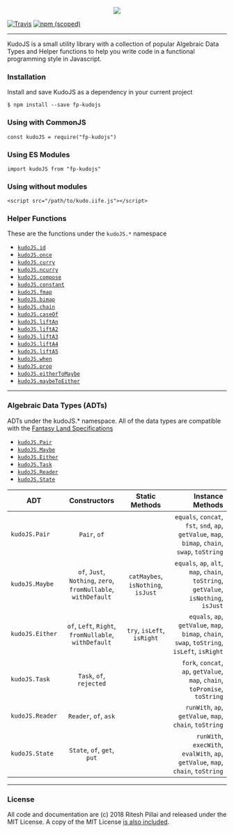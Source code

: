 <p align="center">
  <img src="https://user-images.githubusercontent.com/7039911/35882138-2972170e-0ba9-11e8-8fcf-f96dfcb4d562.jpg">
</p>

[![Travis](https://img.shields.io/travis/breezyboa/kudojs.svg)](https://travis-ci.org/breezyboa/kudojs) 
[![npm (scoped)](https://img.shields.io/npm/v/fp-kudojs.svg)](https://www.npmjs.com/package/fp-kudojs)

---
KudoJS is a small utility library with a collection of popular Algebraic Data Types and Helper functions to help you write code in a functional programming style in Javascript.
### Installation

Install and save KudoJS as a dependency in your current project
```
$ npm install --save fp-kudojs
```
### Using with CommonJS
```
const kudoJS = require("fp-kudojs") 
```
### Using ES Modules
```
import kudoJS from "fp-kudojs"
```
### Using without modules
```
<script src="/path/to/kudo.iife.js"></script>
```
### Helper Functions

These are the functions under the `kudoJS.*` namespace 
* [`kudoJS.id`](docs/helper-functions.md#kudojsid)
* [`kudoJS.once`](docs/helper-functions.md#kudojsonce)
* [`kudoJS.curry`](docs/helper-functions.md#kudojscurry)
* [`kudoJS.ncurry`](docs/helper-functions.md#kudojsncurry)
* [`kudoJS.compose`](docs/helper-functions.md#kudojscompose)
* [`kudoJS.constant`](docs/helper-functions.md#kudojsconstant)
* [`kudoJS.fmap`](docs/helper-functions.md#kudojsfmap)
* [`kudoJS.bimap`](docs/helper-functions.md#kudojsbimap)
* [`kudoJS.chain`](docs/helper-functions.md#kudojschain)
* [`kudoJS.caseOf`](docs/helper-functions.md#kudojscaseof)
* [`kudoJS.liftAn`](docs/helper-functions.md#kudojsliftan)
* [`kudoJS.liftA2`](docs/helper-functions.md#kudojslifta2)
* [`kudoJS.liftA3`](docs/helper-functions.md#kudojslifta3)
* [`kudoJS.liftA4`](docs/helper-functions.md#kudojslifta4)
* [`kudoJS.liftA5`](docs/helper-functions.md#kudojslifta5)
* [`kudoJS.when`](docs/helper-functions.md#kudojswhen)
* [`kudoJS.prop`](docs/helper-functions.md#kudojsprop)
* [`kudoJS.eitherToMaybe`](docs/helper-functions.md#kudojseithertomaybe)
* [`kudoJS.maybeToEither`](docs/helper-functions.md#kudojsmaybeToEither)

---

### Algebraic Data Types (ADTs)

ADTs under the kudoJS.* namespace. All of the data types are compatible with the [Fantasy Land Specifications](https://github.com/fantasyland/) 

* [`kudoJS.Pair`](docs/pair.md)
* [`kudoJS.Maybe`](docs/maybe.md)
* [`kudoJS.Either`](docs/either.md)
* [`kudoJS.Task`](docs/task.md)
* [`kudoJS.Reader`](docs/reader.md)
* [`kudoJS.State`](docs/state.md)

| ADT           | Constructors  | Static Methods | Instance Methods  |
| ------------- |:-------------:|:-----------------:| ----:|
| `kudoJS.Pair`      | `Pair`, `of` || `equals`, `concat`, `fst`, `snd`, `ap`, `getValue`, `map`, `bimap`, `chain`, `swap`, `toString` |
| `kudoJS.Maybe`      | `of`, `Just`, `Nothing`, `zero`, `fromNullable`, `withDefault`    | `catMaybes`, `isNothing`, `isJust` |  `equals`, `ap`, `alt`, `map`, `chain`, `toString`, `getValue`, `isNothing`, `isJust` |
| `kudoJS.Either` |   `of`, `Left`, `Right`, `fromNullable`, `withDefault`    | `try`, `isLeft`, `isRight`   | `equals`, `ap`, `getValue`, `map`, `bimap`, `chain`, `swap`, `toString`, `isLeft`, `isRight` |
| `kudoJS.Task` |       `Task`, `of`, `rejected`           |     |  `fork`, `concat`, `ap`, `getValue`, `map`, `chain`, `toPromise`, `toString`|
| `kudoJS.Reader` |       `Reader`, `of`, `ask`           |     |  `runWith`, `ap`, `getValue`, `map`, `chain`, `toString`|
| `kudoJS.State` |       `State`, `of`, `get`, `put`           |     |  `runWith`, `execWith`, `evalWith`, `ap`, `getValue`, `map`, `chain`, `toString`|


---
### License

All code and documentation are (c) 2018 Ritesh Pillai and released under the MIT License. A copy of the MIT License [is also included](LICENSE.txt).
